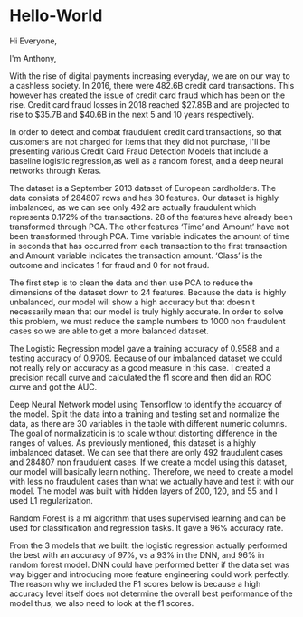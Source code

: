 # Hello-World

Hi Everyone, 

I'm Anthony, 

With the rise of digital payments increasing everyday, we are on our way to a cashless society. In 2016, there were 482.6B credit card transactions. This however has created the issue of credit card fraud which has been on the rise. Credit card fraud losses in 2018 reached $27.85B and are projected to rise to $35.7B and $40.6B in the next 5 and 10 years respectively.

In order to detect and combat fraudulent credit card transactions, so that customers are not charged for items that they did not purchase, I'll be presenting various Credit Card Fraud Detection Models that include a baseline logistic regression,as well as a random forest, and a deep neural networks through Keras. 

The dataset is a September 2013 dataset of European cardholders. The data consists of 284807 rows and has 30 features. Our dataset is highly imbalanced, as we can see only 492 are actually fraudulent which represents 0.172% of the transactions. 28 of the features have already been transformed through PCA. The other features ‘Time’ and ‘Amount’ have not been transformed through PCA. Time variable indicates the amount of time in seconds that has occurred from each transaction to the first transaction and Amount variable indicates the transaction amount. ‘Class’ is the outcome and indicates 1 for fraud and 0 for not fraud.

The first step is to clean the data and then use PCA to reduce the dimensions of the dataset down to 24 features. Because the data is highly unbalanced, our model will show a high accuracy but that doesn't necessarily mean that our model is truly highly accurate. In order to solve this problem, we must reduce the sample numbers to 1000 non fraudulent cases so we are able to get a more balanced dataset. 

The Logistic Regression model gave a training accuracy of 0.9588 and a testing accuracy of 0.9709. Because of our imbalanced dataset we could not really rely on accuracy as a good measure in this case. I created a precision recall curve and calculated the f1 score and then did an ROC curve and got the AUC.

Deep Neural Network model using Tensorflow to identify the accuarcy of the model. Split the data into a training and testing set and normalize the data, as there are 30 variables in the table with different numeric columns. The goal of normalizatioin is to scale without distorting difference in the ranges of values. As previously mentioned, this dataset is a highly imbalanced dataset. We can see that there are only 492 fraudulent cases and 284807 non fraudulent cases. If we create a model using this dataset, our model will basically learn nothing. Therefore, we need to create a model with less no fraudulent cases than what we actually have and test it with our model. The model was built with hidden layers of 200, 120, and 55 and I used L1 regularization. 

Random Forest is a ml algorithm that uses supervised learning and can be used for classification and regression tasks. It gave a 96% accuracy rate. 

From the 3 models that we built: the logistic regression actually performed the best with an accuracy of 97%, vs a 93% in the DNN, and 96% in random forest model. DNN could have performed better if the data set was way bigger and introducing more feature engineering could work perfectly. The reason why we included the F1 scores below is because a high accuracy level itself does not determine the overall best performance of the model thus, we also need to look at the f1 scores.
